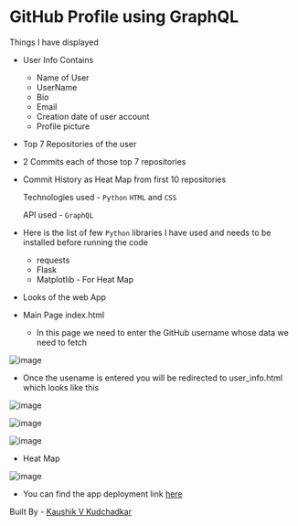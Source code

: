 # GitHub Profile using GraphQL 



Things I have displayed 
* User Info
  Contains
  * Name of User
  * UserName
  * Bio
  * Email
  * Creation date of user account
  * Profile picture
* Top 7 Repositories of the user
* 2 Commits each of those top 7 repositories
* Commit History as Heat Map from first 10 repositories


  Technologies used - `Python` `HTML` and `CSS`

  
  API used - `GraphQL`
  

* Here is the list of few `Python` libraries I have used and needs to be installed before running the code
    * requests
    * Flask
    * Matplotlib - For Heat Map

* Looks of the web App

* Main Page index.html
  * In this page we need to enter the GitHub username whose data we need to fetch 

![image](https://github.com/Kaushik2201/GitHub-GraphQL-API/assets/118542939/24e2eff4-81b3-47c9-9e1b-1ea02366fd6e)


* Once the usename is entered you will be redirected to user_info.html which looks like this

![image](https://github.com/Kaushik2201/GitHub-GraphQL-API/assets/118542939/36499b60-5fb7-4d30-b8ae-1b8682f65564)


![image](https://github.com/Kaushik2201/GitHub-GraphQL-API/assets/118542939/292b50d2-5dec-4e9b-bb8a-2e53e9a17dfb)


![image](https://github.com/Kaushik2201/GitHub-GraphQL-API/assets/118542939/7d63171f-d8fb-4b22-b755-cf83800d4d31)


* Heat Map

![image](https://github.com/Kaushik2201/GitHub-GraphQL-API/assets/118542939/895b0303-1c43-4b22-8366-244a9f191a97)



  * You can find the app deployment link [here](http://ktx1104.pythonanywhere.com)



 
Built By - [Kaushik V Kudchadkar](https://www.linkedin.com/in/kaushik-kudchadkar-23221a253/) 
